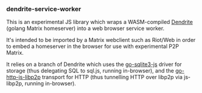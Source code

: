 ### dendrite-service-worker

This is an experimental JS library which wraps a WASM-compiled
[Dendrite](https://github.com/matrix-org/dendrite) (golang Matrix homeserver)
into a web browser service worker.

It's intended to be imported by a Matrix webclient such as Riot/Web in order
to embed a homeserver in the browser for use with experimental P2P Matrix.

It relies on a branch of Dendrite which uses the
[go-sqlite3-js](https://github.com/matrix-org/go-sqlite3-js) driver for
storage (thus delegating SQL to sql.js, running in-browser), and the
[go-http-js-libp2p](https://github.com/matrix-org/go-http-js-libp2p) transport
for HTTP (thus tunnelling HTTP over libp2p via js-libp2p, running
in-browser).
